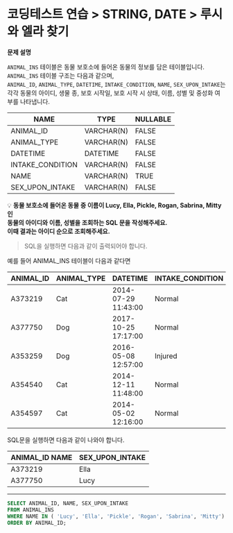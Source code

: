 # 코딩테스트 연습 > STRING, DATE > 루시와 엘라 찾기

**문제 설명**

`ANIMAL_INS` 테이블은 동물 보호소에 들어온 동물의 정보를 담은 테이블입니다.   
`ANIMAL_INS` 테이블 구조는 다음과 같으며,   
`ANIMAL_ID`, `ANIMAL_TYPE`, `DATETIME`, `INTAKE_CONDITION`, `NAME`, `SEX_UPON_INTAKE`는  
각각 동물의 아이디, 생물 종, 보호 시작일, 보호 시작 시 상태, 이름, 성별 및 중성화 여부를 나타냅니다.

NAME	| TYPE | NULLABLE
--- | --- | ---
ANIMAL_ID |	VARCHAR(N) |	FALSE
ANIMAL_TYPE |	VARCHAR(N) |	FALSE
DATETIME |	DATETIME |	FALSE
INTAKE_CONDITION |	VARCHAR(N) |	FALSE
NAME |	VARCHAR(N) |	TRUE
SEX_UPON_INTAKE |	VARCHAR(N) |	FALSE


💡 **동물 보호소에 들어온 동물 중 이름이 Lucy, Ella, Pickle, Rogan, Sabrina, Mitty인   
동물의 아이디와 이름, 성별을 조회하는 SQL 문을 작성해주세요.   
이때 결과는 아이디 순으로 조회해주세요.**

> SQL을 실행하면 다음과 같이 출력되어야 합니다.

예를 들어 ANIMAL_INS 테이블이 다음과 같다면

ANIMAL_ID |	ANIMAL_TYPE |	DATETIME | INTAKE_CONDITION |	NAME | SEX_UPON_INTAKE
--- | --- | --- | --- | --- | --- |
A373219	| Cat	|	2014-07-29 11:43:00	|	Normal	|	Ella	|	Spayed Female	|
A377750	| Dog	|	2017-10-25 17:17:00	|	Normal	|	Lucy	|	Spayed Female	|
A353259	|	Dog	|	2016-05-08 12:57:00	|	Injured	|	Bj	|	Neutered Male	|
A354540	|	Cat	|	2014-12-11 11:48:00	|	Normal	|	Tux	|	Neutered Male	|
A354597	|	Cat	|	2014-05-02 12:16:00	|	Normal	|	Ariel	|	Spayed Female	|

SQL문을 실행하면 다음과 같이 나와야 합니다.

ANIMAL_ID	NAME	|	SEX_UPON_INTAKE
--- | --- |
A373219	|	Ella	|	Spayed Female
A377750	|	Lucy	|	Spayed Female

---

```sql
SELECT ANIMAL_ID, NAME, SEX_UPON_INTAKE 
FROM ANIMAL_INS 
WHERE NAME IN ( 'Lucy', 'Ella', 'Pickle', 'Rogan', 'Sabrina', 'Mitty') 
ORDER BY ANIMAL_ID;
```
